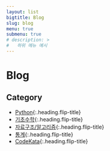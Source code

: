 ```yaml
---
layout: list
bigtitle: Blog
slug: blog
menu: true
submenu: true
# description: >
#   하위 메뉴 예시
---
```


# Blog

## Category

* [Python]{:.heading.flip-title} 
* [기초수학]{:.heading.flip-title} 
* [자료구조/알고리즘]{:.heading.flip-title} 
* [통계]{:.heading.flip-title} 
* [CodeKata]{:.heading.flip-title} 

[Python]: /python/
[기초수학]: /기초수학/
[자료구조/알고리즘]: /자료구조와알고리즘/
[통계]: /통계/
[CodeKata]: /codekata/
